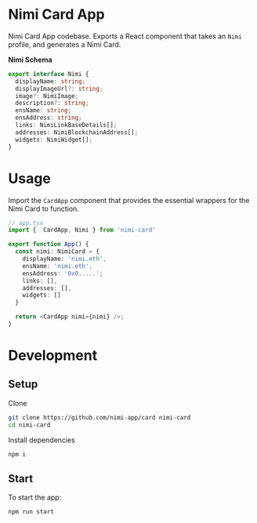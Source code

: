# Nimi Card App

Nimi Card App codebase. Exports a React component that takes an `Nimi` profile, and generates a Nimi Card. 

**Nimi Schema**

```typescript
export interface Nimi {
  displayName: string;
  displayImageUrl?: string;
  image?: NimiImage;
  description?: string;
  ensName: string;
  ensAddress: string;
  links: NimiLinkBaseDetails[];
  addresses: NimiBlockchainAddress[];
  widgets: NimiWidget[];
}
```

# Usage


Import the `CardApp` component that provides the essential wrappers for the Nimi Card to function.

```typescript
// app.tsx
import {  CardApp, Nimi } from 'nimi-card'

export function App() {
  const nimi: NimiCard = {
    displayName: 'nimi.eth',
    ensName: 'nimi.eth',
    ensAddress: '0x0.....';
    links: [],
    addresses: [],
    widgets: []
  }

  return <CardApp nimi={nimi} />;
}
```

# Development

## Setup

Clone

```bash
git clone https://github.com/nimi-app/card nimi-card
cd nimi-card
```

Install dependencies

```bash
npm i
```

## Start

To start the app:

```bash
npm run start
```
